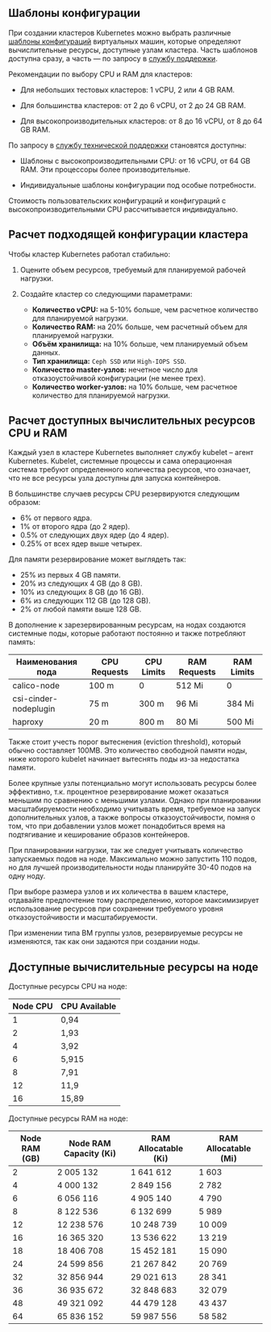 ## Шаблоны конфигурации

При создании кластеров Kubernetes можно выбрать различные [шаблоны конфигураций](/ru/base/iaas/concepts/vm-concept#shablony_konfiguraciy) виртуальных машин, которые определяют вычислительные ресурсы, доступные узлам кластера. Часть шаблонов доступна сразу, а часть — по запросу в [службу поддержки](/ru/contacts/).

Рекомендации по выбору CPU и RAM для кластеров:

- Для небольших тестовых кластеров: 1 vCPU, 2 или 4 GB RAM.

- Для большинства кластеров: от 2 до 6 vCPU, от 2 до 24 GB RAM.

- Для высокопроизводительных кластеров: от 8 до 16 vCPU, от 8 до 64 GB RAM.

По запросу в [службу технической поддержки](/ru/contacts) становятся доступны:

- Шаблоны с высокопроизводительными CPU: от 16 vCPU, от 64 GB RAM. Эти процессоры более производительные.

- Индивидуальные шаблоны конфигурации под особые потребности.

<info>

Стоимость пользовательских конфигураций и конфигураций с высокопроизводительными CPU рассчитывается индивидуально.

</info>

## Расчет подходящей конфигурации кластера

Чтобы кластер Kubernetes работал стабильно:

1. Оцените объем ресурсов, требуемый для планируемой рабочей нагрузки.
1. Создайте кластер со следующими параметрами:

   - **Количество vCPU:** на 5-10% больше, чем расчетное количество для планируемой нагрузки.
   - **Количество RAM:** на 20% больше, чем расчетный объем для планируемой нагрузки.
   - **Объём хранилища:** на 10% больше, чем планируемый объем данных.
   - **Тип хранилища:** `Ceph SSD` или `High-IOPS SSD`.
   - **Количество master-узлов:** нечетное число для отказоустойчивой конфигурации (не менее трех).
   - **Количество worker-узлов:** на 10% больше, чем расчетное количество для планируемой нагрузки.

## Расчет доступных вычислительных ресурсов CPU и RAM

Каждый узел в кластере Kubernetes выполняет службу kubelet – агент Kubernetes. Kubelet, системные процессы и сама операционная система требуют определенного количества ресурсов, что означает, что не все ресурсы узла доступны для запуска контейнеров.

В большинстве случаев ресурсы CPU резервируются следующим образом:

- 6% от первого ядра.
- 1% от второго ядра (до 2 ядер).
- 0.5% от следующих двух ядер (до 4 ядер).
- 0.25% от всех ядер выше четырех.

Для памяти резервирование может выглядеть так:

- 25% из первых 4 GB памяти.
- 20% из следующих 4 GB (до 8 GB).
- 10% из следующих 8 GB (до 16 GB).
- 6% из следующих 112 GB (до 128 GB).
- 2% от любой памяти выше 128 GB.

В дополнение к зарезервированным ресурсам, на нодах создаются системные поды, которые работают постоянно и также потребляют память:

| Наименования пода | CPU Requests | CPU Limits | RAM Requests | RAM Limits |
| --- | --- | --- | --- | --- |
| calico-node | 100 m | 0 | 512 Mi | 0 |
| сsi-cinder-nodeplugin | 75 m | 300 m | 96 Mi | 384 Mi |
| haproxy | 20 m | 800 m | 80 Mi | 500 Mi |

Также стоит учесть порог вытеснения (eviction threshold), который обычно составляет 100MB. Это количество свободной памяти ноды, ниже которого kubelet начинает вытеснять поды из-за недостатка памяти.

Более крупные узлы потенциально могут использовать ресурсы более эффективно, т.к. процентное резервирование может оказаться меньшим по сравнению с меньшими узлами. Однако при планировании масштабируемости необходимо учитывать время, требуемое на запуск дополнительных узлов, а также вопросы отказоустойчивости, помня о том, что при добавлении узлов может понадобиться время на подтягивание и кеширование образов контейнеров.

При планировании нагрузки, так же следует учитывать количество запускаемых подов на ноде. Максимально можно запустить 110 подов, но для лучшей производительности ноды планируйте 30-40 подов на одну ноду.

При выборе размера узлов и их количества в вашем кластере, отдавайте предпочтение тому распределению, которое максимизирует использование ресурсов при сохранении требуемого уровня отказоустойчивости и масштабируемости.

<info>

При изменении типа ВМ группы узлов, резервируемые ресурсы не изменяются, так как они задаются при создании ноды.

</info>

## Доступные вычислительные ресурсы на ноде

Доступные ресурсы CPU на ноде:

|Node CPU |	CPU Available |
| --- | --- |
| 1 | 0,94 |
| 2 | 1,93 |
| 4 |	3,92 |
| 6 | 5,915 |
| 8 |	7,91 |
| 12 | 11,9 |
| 16 | 15,89 |

Доступные ресурсы RAM на ноде:

| Node RAM (GB) | Node RAM Capacity (Ki) |	RAM Allocatable (Ki)	| RAM Allocatable (Mi) |
| --- | --- | --- | --- |
| 2 | 2 005 132 | 1 641 612 | 1 603 |
| 4 | 4 000 132 | 2 849 156 | 2 782 |
| 6 | 6 056 116 | 4 905 140 | 4 790 |
| 8 |	8 122 536 | 6 132 699 | 5 989 |
| 12 |	12 238 576 |	10 248 739 | 10 009 |
| 16 | 16 365 320 | 13 536 622 |	13 219 |
| 18 | 18 406 708 |	15 452 181 | 15 090 |
| 24 | 24 599 856 | 21 267 842 | 20 769 |
| 32 | 32 856 944 | 29 021 613 | 28 341 |
| 36 | 36 935 672 | 32 848 683 | 32 079 |
| 48 | 49 321 092 | 44 479 128 | 43 437 |
| 64 | 65 836 152 |	59 987 556 | 58 582 |
